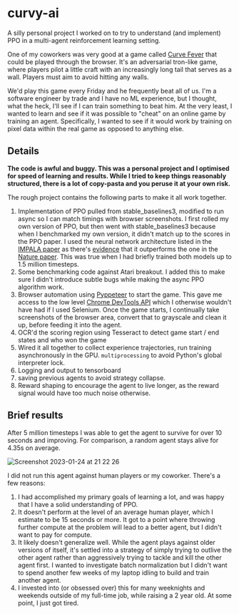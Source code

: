 # curvy-ai

A silly personal project I worked on to try to understand (and implement) PPO in a multi-agent reinforcement learning setting.

One of my coworkers was very good at a game called [Curve Fever](https://curvefever.pro/) that could be played through the browser. It's an adversarial
tron-like game, where players pilot a little craft with an increasingly long tail that serves as a wall. Players must aim to avoid hitting any walls.

We'd play this game every Friday and he frequently beat all of us. I'm a software engineer by trade and I have no ML experience, but I thought, what 
the heck, I'll see if I can train something to beat him. At the very least, I wanted to learn and see if it was possible to "cheat" on an online game
by training an agent. Specifically, I wanted to see if it would work by training on pixel data within the real game as opposed to anything else.

## Details

**The code is awful and buggy. This was a personal project and I optimised for speed of learning and results. While I tried to keep things reasonably
structured, there is a lot of copy-pasta and you peruse it at your own risk.**

The rough project contains the following parts to make it all work together.

1. Implementation of PPO pulled from stable_baselines3, modified to run async so I can match timings with browser screenshots. I first rolled my own
version of PPO, but then went with stable_baselines3 because when I benchmarked my own version, it didn't match up to the scores in the PPO
paper. I used the neural network architecture listed in the [IMPALA paper](https://arxiv.org/pdf/1802.01561.pdf) as there's 
[evidence](https://openai.com/blog/quantifying-generalization-in-reinforcement-learning/) that it outperforms the one in the 
[Nature paper](https://web.stanford.edu/class/psych209/Readings/MnihEtAlHassibis15NatureControlDeepRL.pdf). This was true when I had briefly trained
both models up to 1.5 million timesteps.
2. Some benchmarking code against Atari breakout. I added this to make sure I didn't introduce subtle bugs while making the async PPO algorithm work.
3. Browser automation using [Pyppeteer](https://github.com/pyppeteer/pyppeteer) to start the game. This gave me access to the low level
[Chrome DevTools API](https://chromedevtools.github.io/devtools-protocol/) which I otherwise wouldn't have had if I used Selenium. Once the game
starts, I continually take screenshots of the browser area, convert that to grayscale and clean it up, before feeding it into the agent.
4. OCR'd the scoring region using Tesseract to detect game start / end states and who won the game
5. Wired it all together to collect experience trajectories, run training asynchronously in the GPU. `multiprocessing` to avoid Python's global
interpreter lock.
6. Logging and output to tensorboard
7. saving previous agents to avoid strategy collapse.
8. Reward shaping to encourage the agent to live longer, as the reward signal would have too much noise otherwise.

## Brief results

After 5 million timesteps I was able to get the agent to survive for over 10 seconds and improving. For comparison, a random agent stays alive for 4.35s
on average.

![Screenshot 2023-01-24 at 21 22 26](https://user-images.githubusercontent.com/2380110/214419760-98c08598-ad4b-4b68-995c-c5847dbdc7e2.png)

I did not run this agent against human players or my coworker. There's a few reasons:

1. I had accomplished my primary goals of learning a lot, and was happy that I have a solid understanding of PPO.
2. It doesn't perform at the level of an average human player, which I estimate to be 15 seconds or more. It got to a point where throwing
further compute at the problem will lead to a better agent, but I didn't want to pay for compute.
3. It likely doesn't generalize well. While the agent plays against older versions of itself, it's settled into a strategy of
simply trying to outlive the other agent rather than aggressively trying to tackle and kill the other agent first. I wanted to investigate
batch normalization but I didn't want to spend another few weeks of my laptop idling to build and train another agent.
4. I invested into (or obsessed over) this for many weeknights and weekends outside of my full-time job, while raising a 2 year old. 
At some point, I just got tired.
